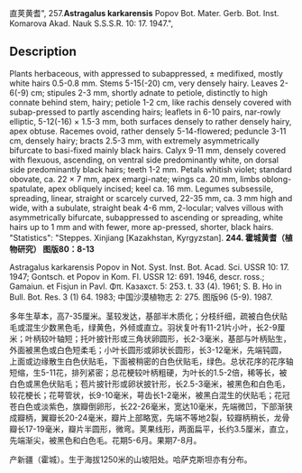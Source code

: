 直荚黄耆",
257.**Astragalus karkarensis** Popov Bot. Mater. Gerb. Bot. Inst. Komarova Akad. Nauk S.S.S.R. 10: 17. 1947.",

## Description
Plants herbaceous, with appressed to subappressed, ± medifixed, mostly white hairs 0.5-0.8 mm. Stems 5-15(-20) cm, very densely hairy. Leaves 2-6(-9) cm; stipules 2-3 mm, shortly adnate to petiole, distinctly to high connate behind stem, hairy; petiole 1-2 cm, like rachis densely covered with subap-pressed to partly ascending hairs; leaflets in 6-10 pairs, nar-rowly elliptic, 5-12(-16) × 1.5-3 mm, both surfaces densely to rather densely hairy, apex obtuse. Racemes ovoid, rather densely 5-14-flowered; peduncle 3-11 cm, densely hairy; bracts 2.5-3 mm, with extremely asymmetrically bifurcate to basi-fixed mainly black hairs. Calyx 9-11 mm, densely covered with flexuous, ascending, on ventral side predominantly white, on dorsal side predominantly black hairs; teeth 1-2 mm. Petals whitish violet; standard obovate, ca. 22 × 7 mm, apex emargi-nate; wings ca. 20 mm, limbs oblong-spatulate, apex obliquely incised; keel ca. 16 mm. Legumes subsessile, spreading, linear, straight or scarcely curved, 22-35 mm, ca. 3 mm high and wide, with a subulate, straight beak 4-6 mm, 2-locular; valves villous with asymmetrically bifurcate, subappressed to ascending or spreading, white hairs up to 1 mm and with fewer, more ap-pressed, shorter, black hairs.
  "Statistics": "Steppes. Xinjiang [Kazakhstan, Kyrgyzstan].
**244. 霍城黄耆（植物研究） 图版80：8-13**

Astragalus karkarensis Popov in Not. Syst. Inst. Bot. Acad. Sci. USSR 10: 17. 1947; Gontsch. et Popov in Kom. Fl. USSR 12: 691. 1946, descr. ross.; Gamaiun. et Fisjun in Pavl. Φπ. Казахст. 5: 253. t. 33 (4). 1961; S. B. Ho in Bull. Bot. Res. 3 (1) 64. 1983; 中国沙漠植物志 2: 275. 图版96 (5-9). 1987.

多年生草本，高7-35厘米。茎较发达，基部半木质化；分枝纤细，疏被白色伏贴毛或混生少数黑色毛，绿黄色，外倾或直立。羽状复叶有11-21片小叶，长2-9厘米；叶柄较叶轴短；托叶披针形或三角状卵圆形，长2-3毫米，基部与叶柄贴生，外面被黑色或白色短柔毛；小叶长圆形或卵状长圆形，长3-12毫米，先端钝圆，上面或边缘散生白色伏贴毛，下面被稍密的白色伏贴毛，绿色。总状花序的花序轴短缩，生5-11花，排列紧密；总花梗较叶柄粗硬，为叶长的1.5-2倍，稀等长，被白色或黑色伏贴毛；苞片披针形或卵状披针形，长2.5-3毫米，被黑色和白色毛，较花梗长；花萼管状，长9-10毫米，萼齿长1-2毫米，被黑白混生的伏贴毛；花冠苍白色或淡紫色，旗瓣倒卵形，长22-26毫米，宽达10毫米，先端微凹，下部渐狭成瓣柄，翼瓣长20-24毫米，瓣片上部略宽，先端不等地2裂，较瓣柄稍长，龙骨瓣长17-19毫米，瓣片半圆形，微弯。荚果线形，两面扁平，长约3.5厘米，直立，先端渐尖，被黑色和白色毛。花期5-6月。果期7-8月。

产新疆（霍城）。生于海拔1250米的山坡阳处。哈萨克斯坦亦有分布。
